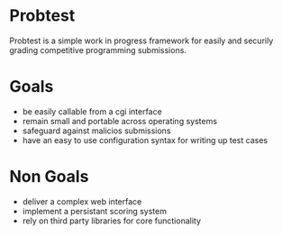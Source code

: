 # Probtest

Probtest is a simple work in progress framework for easily and securily grading competitive programming submissions.


# Goals

- be easily callable from a cgi interface
- remain small and portable across operating systems
- safeguard against malicios submissions
- have an easy to use configuration syntax for writing up test cases

# Non Goals

- deliver a complex web interface
- implement a persistant scoring system
- rely on third party libraries for core functionality
